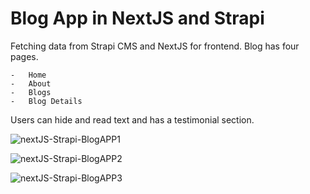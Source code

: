 # Blog App in NextJS and Strapi

Fetching data from Strapi CMS and NextJS for frontend.
Blog has four pages.

    -   Home
    -   About
    -   Blogs
    -   Blog Details


Users can hide and read text and has a testimonial section.

![nextJS-Strapi-BlogAPP1](https://github.com/user-attachments/assets/f2d548d4-deeb-4ecf-8165-8796fc483f00)


![nextJS-Strapi-BlogAPP2](https://github.com/user-attachments/assets/e053e896-a371-4441-90a7-f4a5ed3328b4)

![nextJS-Strapi-BlogAPP3](https://github.com/user-attachments/assets/d9ce1983-da2e-4187-b66c-11e8f0250e0c)
